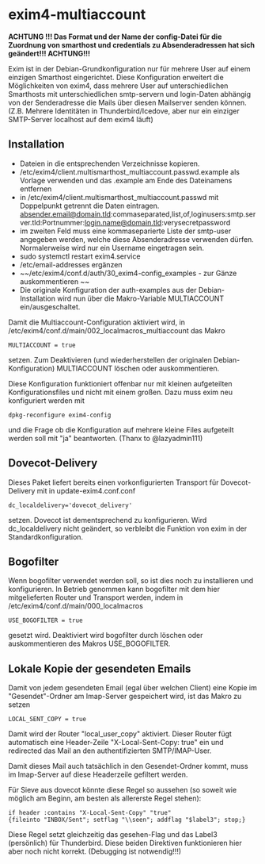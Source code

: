 # exim4-multiaccount


__ACHTUNG !!!
Das Format und der Name der config-Datei für die Zuordnung von smarthost und credentials zu Absenderadressen hat sich geändert!!!
ACHTUNG!!!__

Exim ist in der Debian-Grundkonfiguration nur für mehrere User auf einem einzigen Smarthost eingerichtet.
Diese Konfiguration erweitert die Möglichkeiten von exim4, dass mehrere User auf unterschiedlichen Smarthosts mit unterschiedlichen smtp-servern und login-Daten abhängig von der Senderadresse die Mails über diesen Mailserver senden können. (Z.B. Mehrere Identitäten in Thunderbird/Icedove, aber nur ein einziger SMTP-Server localhost auf dem exim4 läuft)

## Installation
* Dateien in die entsprechenden Verzeichnisse kopieren.
* /etc/exim4/client.multismarthost_multiaccount.passwd.example als Vorlage verwenden und das .example am Ende des Dateinamens entfernen
* in /etc/exim4/client.multismarthost_multiaccount.passwd mit Doppelpunkt getrennt die Daten eintragen.
	absender.email@domain.tld:commaseparated,list,of,loginusers:smtp.server.tld:Portnummer:login.name@domain.tld:verysecretpassword
* im zweiten Feld muss eine kommaseparierte Liste der smtp-user angegeben werden, welche diese Absenderadresse verwenden dürfen. Normalerweise wird nur ein Username eingetragen sein.
* sudo systemctl restart exim4.service 
* /etc/email-addresses ergänzen
* ~~/etc/exim4/conf.d/auth/30_exim4-config_examples - zur Gänze auskommentieren ~~
* Die originale Konfiguration der auth-examples aus der Debian-Installation wird nun über die Makro-Variable MULTIACCOUNT ein/ausgeschaltet.

Damit die Multiaccount-Configuration aktiviert wird, in /etc/exim4/conf.d/main/002_localmacros_multiaccount
das Makro 

    MULTIACCOUNT = true 

setzen. Zum Deaktivieren (und wiederherstellen der originalen Debian-Konfiguration) MULTIACCOUNT löschen oder auskommentieren.

Diese Konfiguration funktioniert offenbar nur mit kleinen aufgeteilten Konfigurationsfiles und nicht mit einem großen.
Dazu muss exim neu konfiguriert werden mit 
    
    dpkg-reconfigure exim4-config

und die Frage ob die Konfiguration auf mehrere kleine Files aufgeteilt werden soll mit "ja" beantworten. (Thanx to @lazyadmin111)

## Dovecot-Delivery
Dieses Paket liefert bereits einen vorkonfigurierten Transport für Dovecot-Delivery mit
in update-exim4.conf.conf 

    dc_localdelivery='dovecot_delivery'

setzen.
Dovecot ist dementsprechend zu konfigurieren.
Wird dc_localdelivery nicht geändert, so verbleibt die Funktion von exim in der Standardkonfiguration.

## Bogofilter
Wenn bogofilter verwendet werden soll, so ist dies noch zu installieren und konfigurieren.
In Betrieb genommen kann bogofilter mit dem hier mitgelieferten Router und Transport werden, indem in /etc/exim4/conf.d/main/000_localmacros

    USE_BOGOFILTER = true

gesetzt wird. Deaktiviert wird bogofilter durch löschen oder auskommentieren des Makros USE_BOGOFILTER.

## Lokale Kopie der gesendeten Emails
Damit von jedem gesendeten Email (egal über welchen Client) eine Kopie im "Gesendet"-Ordner am Imap-Server gespeichert wird, ist das Makro zu setzen
    
    LOCAL_SENT_COPY = true

Damit wird der Router "local_user_copy" aktiviert.
Dieser Router fügt automatisch eine Header-Zeile "X-Local-Sent-Copy: true" ein und redirected das Mail an den authentifizierten SMTP/IMAP-User.

Damit dieses Mail auch tatsächlich in den Gesendet-Ordner kommt, muss im Imap-Server auf diese Headerzeile gefiltert werden.

Für Sieve aus dovecot könnte diese Regel so aussehen (so soweit wie möglich am Beginn, am besten als allererste Regel stehen):

    if header :contains "X-Local-Sent-Copy" "true"
    {fileinto "INBOX/Sent"; setflag "\\seen"; addflag "$label3"; stop;}

Diese Regel setzt gleichzeitig das gesehen-Flag und das Label3 (persönlich) für Thunderbird. Diese beiden Direktiven funktionieren hier aber noch nicht korrekt. (Debugging ist notwendig!!!)

